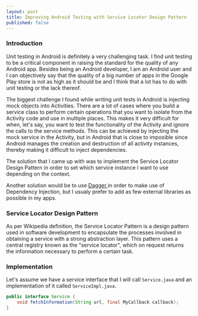 ```yaml
---
layout: post
title: Improving Android Testing with Service Locator Design Pattern
published: false
---
```


### Introduction

Unit testing in Android is definitely a very challenging task. I find unit testing to be a critical component in raising the standard for the quality of any Android app. Besides being an Android developer, I am an Android user and I can objectively say that the quality of a big number of apps in the Google Play store is not as high as it should be and I think that a lot has to do with unit testing or the lack thereof.

The biggest challenge I found while writing unit tests in Android is injecting mock objects into Activities. There are a lot of cases where you build a service class to perform certain operations that you want to isolate from the Activity code and use in multiple places. This makes it very difficult for when, let's say, you want to test the functionality of the Activity and ignore the calls to the service methods. This can be achieved by injecting the mock service in the Activity, but in Android that is close to imposible since Android manages the creation and destruction of all activity instances, thereby making it difficult to inject dependencies. 

The solution that I came up with was to implement the Service Locator Design Pattern in order to set which service instance I want to use depending on the context.

Another solution would be to use <a href="http://square.github.io/dagger/" target="_blank"> Dagger </a> in order to make use of Dependency Injection, but I usualy prefer to add as few external libraries as possible in my apps.

### Service Locator Design Pattern

As per Wikipedia definition, the Service Locator Pattern is a design pattern used in software development to encapsulate the processes involved in obtaining a service with a strong abstraction layer. This pattern uses a central registry known as the "service locator", which on request returns the information necessary to perform a certain task.

### Implementation

Let's assume we have a service interface that I will call `Service.java` and an implementation of it called `ServiceImpl.java`.

``` java 
public interface Service {
    void fetchInformation(String url, final MyCallback callback);
}
```



